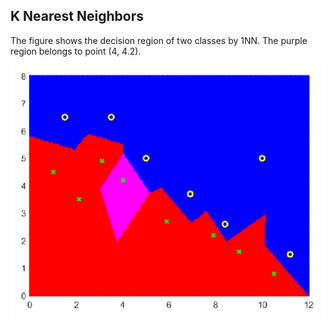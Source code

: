 ## K Nearest Neighbors

The figure shows the decision region of two classes by 1NN. The purple region belongs to point (4, 4.2).

![perc](decision.jpg)



